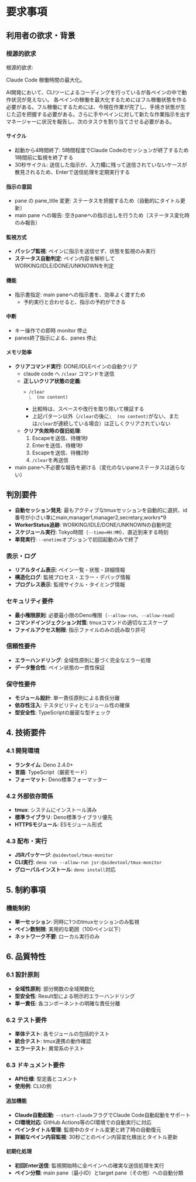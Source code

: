 # 要求事項

## 利用者の欲求・背景

### 根源的欲求

根源的欲求:

Claude Code 稼働時間の最大化。

AI開発において、CLIツーによるコーディングを行っているが各ペインの中で動作状況が見えない。
各ペインの稼働を最大化するためにはフル稼働状態を作る必要がある。フル稼働にするためには、今現在作業が完了し、手焼き状態が生じた辺を把握する必要がある。さらに手やペインに対して新たな作業指示を出すマネージャーに状況を報告し、次のタスクを割り当てさせる必要がある。

#### サイクル

- 起動から4時間終了: 5時間程度でClaude Codeのセッションが終了するため1時間前に監視を終了する
- 30秒サイクル: 送信した指示が、入力欄に残って送信されていないケースが散見されるため、Enterで送信処理を定期実行する

#### 指示の意図

- pane の pane_title 変更: ステータスを把握するため（自動的にタイトル更新）
- main pane への報告: 空きpaneへの指示出しを行うため（ステータス変化時のみ報告）

#### 監視方式

- **パッシブ監視**: ペインに指示を送信せず、状態を監視のみ実行
- **ステータス自動判定**: ペイン内容を解析してWORKING/IDLE/DONE/UNKNOWNを判定

#### 機能

- 指示書指定: main paneへの指示書を、効率よく渡すため
  - 予約実行と合わせると、指示の予約ができる

#### 中断

- キー操作での即時 monitor 停止
- panes終了指示による、panes 停止


#### メモリ効率

- **クリアコマンド実行**: DONE/IDLEペインの自動クリア
  - claude code へ `/clear` コマンドを送信
  - **正しいクリア状態の定義**: 
    ```
    > /clear 
      ⎿  (no content) 
    ```
    - 比較時は、スペースや改行を取り除いて検証する
    - 上記パターン以外（`/clear`の後に`⎿  (no content)`がない、または`/clear`が連続している場合）は正しくクリアされていない
  - **クリア失敗時の復旧処理**:
    1. Escapeを送信、待機1秒
    2. Enterを送信、待機1秒  
    3. Escapeを送信、待機2秒
    4. `/clear`を再送信
- main paneへ不必要な報告を避ける（変化のないpaneステータスは送らない）

## 判別要件

- **自動セッション発見**: 最もアクティブなtmuxセッションを自動的に選択、id番号が小さい準にmain,manager1,manager2,secretary,workrs*9
- **WorkerStatus追跡**: WORKING/IDLE/DONE/UNKNOWNの自動判定
- **スケジュール実行**: Tokyo時間（`--time=HH:MM`）、直近到来する時刻
- **単発実行**: `--onetime`オプションで初回起動のみで終了

### 表示・ログ
- **リアルタイム表示**: ペイン一覧・状態・詳細情報
- **構造化ログ**: 監視プロセス・エラー・デバッグ情報
- **プログレス表示**: 監視サイクル・タイミング情報

### セキュリティ要件
- **最小権限原則**: 必要最小限のDeno権限（`--allow-run`、`--allow-read`）
- **コマンドインジェクション対策**: tmuxコマンドの適切なエスケープ
- **ファイルアクセス制限**: 指示ファイルのみの読み取り許可

### 信頼性要件
- **エラーハンドリング**: 全域性原則に基づく完全なエラー処理
- **データ整合性**: ペイン状態の一貫性保証

### 保守性要件
- **モジュール設計**: 単一責任原則による責任分離
- **依存性注入**: テスタビリティとモジュール性の確保
- **型安全性**: TypeScriptの厳密な型チェック

## 4. 技術要件

### 4.1 開発環境
- **ランタイム**: Deno 2.4.0+
- **言語**: TypeScript（厳密モード）
- **フォーマット**: Deno標準フォーマッター

### 4.2 外部依存関係
- **tmux**: システムにインストール済み
- **標準ライブラリ**: Deno標準ライブラリ優先
- **HTTPSモジュール**: ESモジュール形式

### 4.3 配布・実行
- **JSRパッケージ**: `@aidevtool/tmux-monitor`
- **CLI実行**: `deno run --allow-run jsr:@aidevtool/tmux-monitor`
- **グローバルインストール**: `deno install`対応

## 5. 制約事項

### 機能制約
- **単一セッション**: 同時に1つのtmuxセッションのみ監視
- **ペイン数制限**: 実用的な範囲（100ペイン以下）
- **ネットワーク不要**: ローカル実行のみ

## 6. 品質特性

### 6.1 設計原則
- **全域性原則**: 部分関数の全域関数化
- **型安全性**: Result型による明示的エラーハンドリング
- **単一責任**: 各コンポーネントの明確な責任分離

### 6.2 テスト要件
- **単体テスト**: 各モジュールの包括的テスト
- **統合テスト**: tmux連携の動作確認
- **エラーテスト**: 異常系のテスト

### 6.3 ドキュメント要件
- **API仕様**: 型定義とコメント
- **使用例**: CLIの例

#### 追加機能

- **Claude自動起動**: `--start-claude`フラグでClaude Code自動起動をサポート
- **CI環境対応**: GitHub Actions等のCI環境での自動実行に対応
- **ペインタイトル管理**: 監視中のタイトル変更と終了時の自動復元
- **詳細なペイン内容監視**: 30秒ごとのペイン内容変化検出とタイトル更新

#### 初期化処理

- **初回Enter送信**: 監視開始時に全ペインへの確実な送信処理を実行
- **ペイン分類**: main pane（最小ID）とtarget pane（その他）への自動分類


